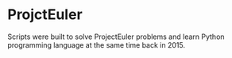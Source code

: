 # ProjctEuler

Scripts were built to solve ProjectEuler problems and learn Python programming language at the same time back in 2015.

